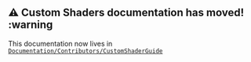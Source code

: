 ## :warning: Custom Shaders documentation has moved! :warning

This documentation now lives in
[`Documentation/Contributors/CustomShaderGuide`](../../../../Documentation/Contributors/CustomShadersGuide/README.md)
